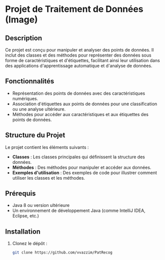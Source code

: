 # Projet de Traitement de Données (Image)

## Description

Ce projet est conçu pour manipuler et analyser des points de données. Il inclut des classes et des méthodes pour représenter des données sous forme de caractéristiques et d'étiquettes, facilitant ainsi leur utilisation dans des applications d'apprentissage automatique et d'analyse de données.

## Fonctionnalités

- Représentation des points de données avec des caractéristiques numériques.
- Association d'étiquettes aux points de données pour une classification ou une analyse ultérieure.
- Méthodes pour accéder aux caractéristiques et aux étiquettes des points de données.

## Structure du Projet

Le projet contient les éléments suivants :

- **Classes** : Les classes principales qui définissent la structure des données.
- **Méthodes** : Des méthodes pour manipuler et accéder aux données.
- **Exemples d'utilisation** : Des exemples de code pour illustrer comment utiliser les classes et les méthodes.

## Prérequis

- Java 8 ou version ultérieure
- Un environnement de développement Java (comme IntelliJ IDEA, Eclipse, etc.)

## Installation

1. Clonez le dépôt :
   ```bash
   git clone https://github.com/vvazzim/PatRecog
